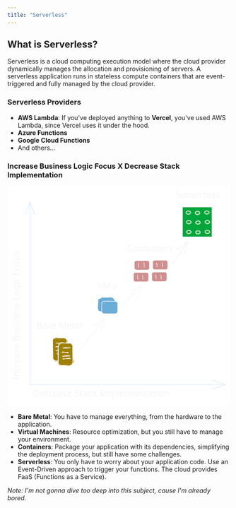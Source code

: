```yaml
---
title: "Serverless"
---
```


## What is Serverless?

Serverless is a cloud computing execution model where the cloud provider dynamically manages the allocation and provisioning of servers. A serverless application runs in stateless compute containers that are event-triggered and fully managed by the cloud provider.

### Serverless Providers

- **AWS Lambda**: If you've deployed anything to **Vercel**, you've used AWS Lambda, since Vercel uses it under the hood.
- **Azure Functions**
- **Google Cloud Functions**
- And others...

### Increase Business Logic Focus X Decrease Stack Implementation

![Graph comparing serverless to other approaches](./assets/serverless-graph.svg)

- **Bare Metal**: You have to manage everything, from the hardware to the application.
- **Virtual Machines**: Resource optimization, but you still have to manage your environment.
- **Containers**: Package your application with its dependencies, simplifying the deployment process, but still have some challenges.
- **Serverless**: You only have to worry about your application code. Use an Event-Driven approach to trigger your functions. The cloud provides FaaS (Functions as a Service).

*Note: I'm not gonna dive too deep into this subject, cause I'm already bored.*
